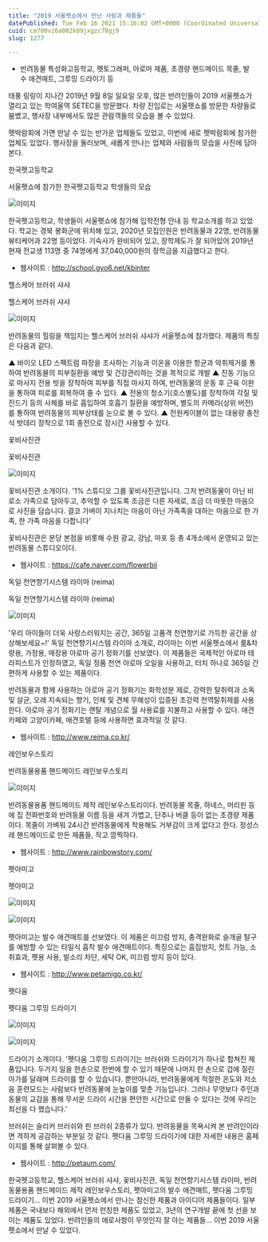 ```yaml
---
title: "2019 서울펫쇼에서 만난 사람과 제품들"
datePublished: Tue Feb 16 2021 15:16:02 GMT+0000 (Coordinated Universal Time)
cuid: cm700vi6a002k09jxgzc70gj9
slug: 1277

---
```



- 반려동물 특성화고등학교, 펫토그래퍼, 아로마 제품, 초경량 핸드메이드 목줄, 발수 애견매트, 그루밍 드라이기 등

태풍 링링이 지나간 2019년 9월 8일 일요일 오후, 많은 반려인들이 2019 서울펫쇼가 열리고 있는 학여울역 SETEC을 방문했다. 차량 진입로는 서울펫쇼를 방문한 차량들로 붐볐고, 행사장 내부에서도 많은 관람객들의 모습을 볼 수 있었다.

펫박람회에 가면 만날 수 있는 반가운 업체들도 있었고, 이번에 새로 펫박람회에 참가한 업체도 있었다. 행사장을 둘러보며, 새롭게 만나는 업체와 사람들의 모습을 사진에 담아본다.

한국펫고등학교

서울펫쇼에 참가한 한국펫고등학교 학생들의 모습

![이미지](https://cdn.hashnode.com/res/hashnode/image/upload/v1739250535595/02f7a1e7-14dc-4df1-8de6-a381e9b23f23.jpeg)

한국펫고등학교, 학생들이 서울펫쇼에 참가해 입학전형 안내 등 학교소개를 하고 있었다. 학교는 경북 봉화군에 위치해 있고, 2020년 모집인원은 반려동물과 22명, 반려동물뷰티케어과 22명 등이었다. 기숙사가 완비되어 있고, 장학제도가 잘 되어있어 2019년 현재 전교생 113명 중 74명에게 37,040,000원의 장학금을 지급했다고 한다.

- 웹사이트 : http://school.gyo6.net/kbinter

헬스케어 브러쉬 샤샤

헬스케어 브러쉬 샤샤

![이미지](https://cdn.hashnode.com/res/hashnode/image/upload/v1739250537713/c8331d5f-fecb-4eda-b636-f3d448cb4d51.jpeg)

반려동물의 힐링을 책임지는 헬스케어 브러쉬 샤샤가 서울펫쇼에 참가했다. 제품의 특징은 다음과 같다.

▲ 바이오 LED 스펙트럼 파장을 조사하는 기능과 이온을 이용한 항균과 악취제거를 통하여 반려동물의 피부질환을 예방 및 건강관리하는 것을 목적으로 개발 ▲ 진동 기능으로 마사지 전용 빗을 장착하여 피부를 직접 마사지 하여, 반려동물의 운동 후 근육 이완을 통하여 피로를 회복하여 줄 수 있다. ▲ 전용의 청소기(호스별도)를 장착하여 각질 및 진드기 등의 사체를 바로 흡입하여 호흡기 질환을 예방하며, 별도의 카메라(상위 버전)를 통하여 반려동물의 피부상태를 눈으로 볼 수 있다. ▲ 전원케이블이 없는 대용량 충전식 밧데리 장착으로 1회 충전으로 장시간 사용할 수 있다.

꽃비사진관

꽃비사진관

![이미지](https://cdn.hashnode.com/res/hashnode/image/upload/v1739250539899/94d58eda-2cb1-4f7d-88a7-19fb877014ec.jpeg)

꽃비사진관 소개이다. '1% 스튜디오 그룹 꽃비사진관입니다. 그저 반려동물이 아닌 비로소 가족으로 담아두고, 추억할 수 있도록 조금은 다른 자세로, 조금 더 따뜻한 마음으로 사진을 담습니다. 결코 가벼이 지나치는 마음이 아닌 가족족을 대하는 마음으로 한 가족, 한 가족 마음을 다합니다'

꽃비사진관은 분당 본점을 비롯해 수원 광교, 강남, 마포 등 총 4개소에서 운영되고 있는 반려동물 스튜디오이다.

- 웹사이트 : https://cafe.naver.com/flowerbii

독일 천연향기시스템 라이마 (reima)

독일 천연향기시스템 라이마 (reima)

![이미지](https://cdn.hashnode.com/res/hashnode/image/upload/v1739250542144/54296c22-48c2-4ec5-aa0f-062f6cca03fd.jpeg)

'우리 아이들이 더욱 사랑스러워지는 공간, 365일 고품격 천연향기로 가득한 공간을 상상해보세요~!' 독일 천연향기시스템 라이마 소개로, 라이마는 이번 서울펫쇼에서 룸&차량용, 가정용, 매장용 아로마 공기 정화기를 선보였다. 이 제품들은 국제적인 아로마 테라피스트가 인정하였고, 독일 정품 천연 아로마 오일을 사용하고, 터치 하나로 365일 간편하게 사용할 수 있는 제품이다.

반려동물과 함께 사용하는 아로마 공기 정화기는 화학성분 제로, 강력한 탈취력과 소독 및 살균, 오래 지속되는 향기, 인체 및 견체 무해성이 입증된 초강력 천역탈취제를 사용한다. 아로마 공기 정화기는 랜탈 개념으로 월 사용료를 지불하고 사용할 수 있다. 애견카페와 고양이카페, 애견호텔 등에 사용하면 효과적일 것 같다.

- 웹사이트 : http://www.reima.co.kr/

레인보우스토리

반려동물용품 핸드메이드 레인보우스토리

![이미지](https://cdn.hashnode.com/res/hashnode/image/upload/v1739250544769/c6ee49ee-8e3d-4b27-ac67-bc23885372d6.jpeg)

반려동물용품 핸드메이드 제작 레인보우스토리이다. 반려동물 목줄, 하네스, 머리핀 등에 집 전화번호와 반려동물 이름 등을 새겨 가볍고, 단추나 버클 등이 없는 초경량 제품이다. 목줄이 가벼워 24시간 반려동물에게 착용해도 거부감이 크게 없다고 한다. 정성스레 핸드메이드로 만든 제품들, 작고 깜찍하다.

- 웹사이트 : http://www.rainbowstory.com/

펫아미고

펫아미고

![이미지](https://cdn.hashnode.com/res/hashnode/image/upload/v1739250547061/e0742f9a-b0c6-45ba-8c99-3ff5f579f542.jpeg)

![이미지](https://cdn.hashnode.com/res/hashnode/image/upload/v1739250549673/c59e324e-74a6-44a8-8104-3c79736ce2cd.png)

펫아미고는 발수 애견매트를 선보였다. 이 제품은 미끄럼 방지, 충격완화로 슬개골 탈구를 예방할 수 있는 타일식 흡착 발수 애견매트이다. 특징으로는 흠집방지, 컷트 가능, 소취효과, 펫용 사용, 발소리 차단, 세탁 OK, 미끄럼 방지 등이 있다.

- 웹사이트 : http://www.petamigo.co.kr/

펫다움

펫다움 그루밍 드라이기

![이미지](https://cdn.hashnode.com/res/hashnode/image/upload/v1739250551986/319c3c4e-7af0-4d5b-aab0-2b88333b8e17.jpeg)

![이미지](https://cdn.hashnode.com/res/hashnode/image/upload/v1739250554707/a9d21ef2-02bd-404c-90fb-61993b3bb09b.png)

드라이기 소개이다. '펫다움 그루밍 드라이기는 브러쉬와 드라이기가 하나로 합쳐진 제품입니다. 두가지 일을 한손으로 한번에 할 수 있기 때문에 나머지 한 손으로 겁에 질린 아가를 달래며 드라이를 할 수 있습니다. 뿐만아니라, 반려동물에게 적절한 온도와 저소음 훈련모드는 사람보다 반려동물에 눈높이를 맞춘 기능입니다. 그러나 무엇보다 주인과 동물의 교감을 통해 무서운 드라이 시간을 편안한 시간으로 만들 수 있다는 것에 우리는 최선을 다 했습니다.'

브러쉬는 슬리커 브러쉬와 핀 브러쉬 2종류가 있다. 반려동물을 목욕시켜 본 반려인이라면 격하게 공감하는 부분일 것 같다. 펫다움 그루밍 드라이기에 대한 자세한 내용은 홈페이지를 통해 살펴볼 수 있다.

- 웹사이트 : http://petaum.com/

한국펫고등학교, 헬스케어 브러쉬 샤샤, 꽃비사진관, 독일 천연향기시스템 라이마, 반려동물용품 핸드메이드 제작 레인보우스토리, 펫아미고의 발수 애견매트, 펫다움 그루밍 드라이기... 이번 2019 서울펫쇼에서 만나는 참신한 제품과 아이디어 제품들이다. 일부 제품은 국내보다 해외에서 먼저 런칭한 제품도 있었고, 3년의 연구개발 끝에 첫 선을 보이는 제품도 있었다. 반려인들의 애로사항이 무엇인지 잘 아는 제품들... 이번 2019 서울펫쇼에서 만날 수 있었다.